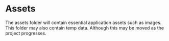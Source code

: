 # Assets

The assets folder will contain essential application assets such as images.
This folder may also contain temp data.
Although this may be moved as the project progresses.
